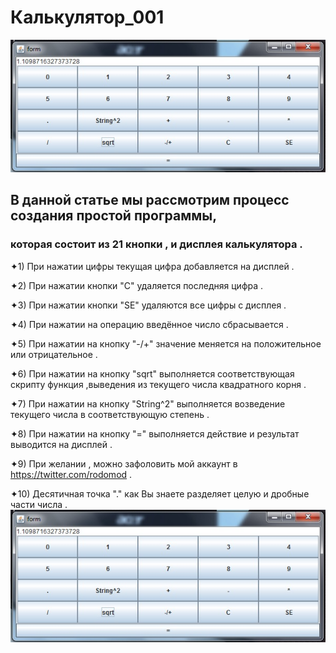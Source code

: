 # Калькулятор_001
![](form.png)
## В данной статье мы рассмотрим процесс создания простой программы,
### которая состоит из 21 кнопки , и дисплея калькулятора .

✦1) При нажатии цифры текущая цифра добавляется на дисплей .

✦2) При нажатии кнопки "С" удаляется последняя цифра .

✦3) При нажатии кнопки "SE" удаляются все цифры c дисплея .

✦4) При нажатии на операцию введённое число сбрасывается .

✦5) При нажатии на кнопку "-/+" значение меняется на положительное или отрицательное .

✦6) При нажатии на кнопку "sqrt" выполняется соответствующая скрипту функция ,выведения из текущего числа квадратного корня .
             
✦7) При нажатии на кнопку "String^2" выполняется возведение текущего числа в соответствующую степень .			 

✦8) При нажатии на кнопку  "=" выполняется действие и результат выводится на дисплей .

✦9) При желании , можно зафоловить мой аккаунт в https://twitter.com/rodomod .

✦10) Десятичная точка "."   как Вы знаете разделяет целую и дробные части числа .
![](form.png)
